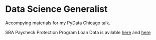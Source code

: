# Data Science Generalist

Accompying materials for my PyData Chicago talk. 

SBA Paycheck Protection Program Loan Data is avilable [here](https://sba.app.box.com/s/tvb0v5i57oa8gc6b5dcm9cyw7y2ms6pp) and [here](https://sba-loans-covid-19.datasettes.com/)

